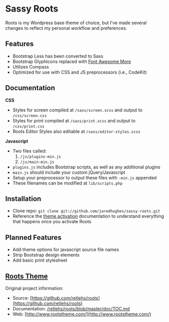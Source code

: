 # Sassy Roots

Roots is my Wordpress base theme of choice, but I've made several changes to reflect my personal workflow and preferences.

## Features
* Bootstrap Less has been converted to Sass
* Bootstrap Glyphicons replaced with [Font Awesome More](/gregoryloucas/Font-Awesome-More)
* Utilizes Compass
* Optimized for use with CSS and JS preprocessors (i.e., CodeKit)

## Documentation
**CSS**
* Styles for screen compiled at `/sass/screen.scss` and output to `/css/screen.css`
* Styles for print compiled at `/sass/print.scss` and output to `/css/print.css`
* Roots Editor Styles also editable at `/sass/editor-styles.scss`

**Javascript**
* Two files called:
	1. `/js/plugins-min.js`
	2. `/js/main-min.js`
* `plugins.js` includes Bootstrap scripts, as well as any additional plugins
* `main.js` should include your custom jQuery/Javascript
* Setup your preprocessor to output these files with `-min.js` appended
* These filenames can be modified at `lib/scripts.php`

## Installation
* Clone repo: `git clone git://github.com/jaredhughes/sassy-roots.git`
* Reference the [theme activation](/retlehs/roots/blob/master/doc/activation.md) documentation to understand everything that happens once you activate Roots

## Planned Features
* Add theme options for javascript source file names
* Strip Bootstrap design elements
* Add basic print stylesheet

## [Roots Theme](http://www.rootstheme.com/)

Original project information:

* Source: [https://github.com/retlehs/roots](https://github.com/retlehs/roots)
* Documentation: [/retlehs/roots/blob/master/doc/TOC.md](/retlehs/roots/blob/master/doc/TOC.md)
* Web: [http://www.rootstheme.com/](http://www.rootstheme.com/)